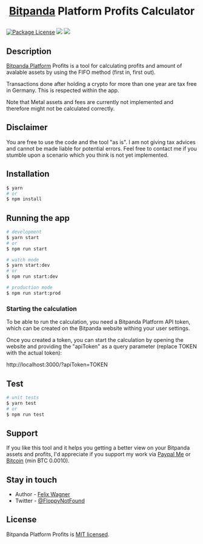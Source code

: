 [circleci-image]: https://img.shields.io/circleci/build/github/nestjs/nest/master?token=abc123def456
[circleci-url]: https://circleci.com/gh/nestjs/nest

<h1>
<p align="center"><a href="https://www.bitpanda.com/en" target="_blank">Bitpanda</a>  Platform Profits Calculator</p>
</h1>
<a href="https://www.npmjs.com/~nestjscore" target="_blank"><img src="https://img.shields.io/npm/l/@nestjs/core.svg" alt="Package License" /></a>
<a href="https://paypal.me/floppynotfound" target="_blank"><img src="https://img.shields.io/badge/Donate-PayPal-ff3f59.svg"/></a>
<a href="https://twitter.com/floppynotfound" target="_blank"><img src="https://img.shields.io/twitter/follow/floppynotfound.svg?style=social&label=Follow"></a>

</p>

## Description

[Bitpanda Platform](https://developers.bitpanda.com/platform/) Profits is a tool for calculating profits and amount of avalable assets by using the FIFO method (first in, first out).

Transactions done after holding a crypto for more than one year are tax free in Germany. This is respected within the app.

Note that Metal assets and fees are currently not implemented and therefore might not be calculated correctly.

## Disclaimer

You are free to use the code and the tool "as is". I am not giving tax advices and cannot be made liable for potential errors. Feel free to contact me if you stumble upon a scenario which you think is not yet implemented.

## Installation

```bash
$ yarn
# or
$ npm install
```

## Running the app

```bash
# development
$ yarn start
# or
$ npm run start

# watch mode
$ yarn start:dev
# or
$ npm run start:dev

# production mode
$ npm run start:prod
```

### Starting the calculation

To be able to run the calculation, you need a Bitpanda Platform API token, which can be created on the Bitpanda website withing your user settings.

Once you created a token, you can start the calculation by opening the website and providing the "apiToken" as a query parameter (replace TOKEN with the actual token):

http://localhost:3000/?apiToken=TOKEN

## Test

```bash
# unit tests
$ yarn test
# or
$ npm run test
```

## Support

If you like this tool and it helps you getting a better view on your Bitpanda assets and profits, I'd appreciate if you support my work via [Paypal Me](https://paypal.me/floppynotfound) or <a href="bitcoin:3ALWrVpWQdeYWzBivV33eSfpU1GcvxbJXW">Bitcoin</a> (min BTC 0.0010).

## Stay in touch

- Author - [Felix Wagner](https://twitter.com/floppynotfound)
- Twitter - [@FloppyNotFound](https://twitter.com/floppynotfound)

## License

Bitpanda Platform Profits is [MIT licensed](https://github.com/nestjs/nest/blob/master/LICENSE).
